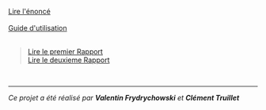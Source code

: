 <p>
  <a href="https://github.com/ClementTruillet/Double-Git-Heroes/blob/master/doc/enonce.pdf" target="_blank">Lire l'énoncé</a><br>
  <br/>
  <a href="https://github.com/ClementTruillet/Double-Git-Heroes/blob/master/doc/Guide%20d%E2%80%99utilisation.pdf" target="_blank">Guide d'utilisation</a> <br>
  <br>
  <blockquote>
    <a href="https://github.com/ClementTruillet/Double-Git-Heroes/blob/master/doc/Rapport%201.pdf" target="_blank">Lire le premier Rapport</a> <br>
    <a href="https://github.com/ClementTruillet/Double-Git-Heroes/blob/master/doc/Rapport%202.pdf" target="_blank">Lire le deuxieme Rapport</a>
  </blockquote>
     <br>
</p>

<hr>
<p><em>Ce projet a été réalisé par <strong>Valentin Frydrychowski</strong> et <strong>Clément Truillet</strong></em></p>
